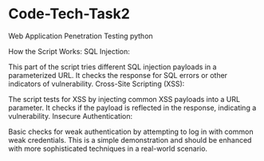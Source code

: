 # Code-Tech-Task2
Web Application Penetration Testing python


How the Script Works:
SQL Injection:

This part of the script tries different SQL injection payloads in a parameterized URL.
It checks the response for SQL errors or other indicators of vulnerability.
Cross-Site Scripting (XSS):

The script tests for XSS by injecting common XSS payloads into a URL parameter.
It checks if the payload is reflected in the response, indicating a vulnerability.
Insecure Authentication:

Basic checks for weak authentication by attempting to log in with common weak credentials.
This is a simple demonstration and should be enhanced with more sophisticated techniques in a real-world scenario.
